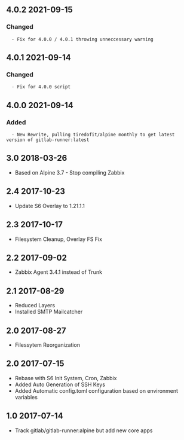 ## 4.0.2 2021-09-15 <dave at tiredofit dot ca>

   ### Changed
      - Fix for 4.0.0 / 4.0.1 throwing unneccessary warning


## 4.0.1 2021-09-14 <dave at tiredofit dot ca>

   ### Changed
      - Fix for 4.0.0 script


## 4.0.0 2021-09-14 <dave at tiredofit dot ca>

   ### Added
      - New Rewrite, pulling tiredofit/alpine monthly to get latest version of gitlab-runner:latest


## 3.0 2018-03-26 <dave at tiredofit dot ca>

* Based on Alpine 3.7 - Stop compiling Zabbix

## 2.4 2017-10-23 <dave at tiredofitdot ca>

* Update S6 Overlay to 1.21.1.1

## 2.3 2017-10-17 <dave at tiredofitdot ca>

* Filesystem Cleanup, Overlay FS Fix

## 2.2 2017-09-02 <dave at tiredofitdot ca>

* Zabbix Agent 3.4.1 instead of Trunk

## 2.1 2017-08-29 <dave at tiredofitdot ca>

* Reduced Layers
* Installed SMTP Mailcatcher

## 2.0 2017-08-27 <dave at tiredofitdot ca>

* Filessytem Reorganization

## 2.0 2017-07-15 <dave at tiredofitdot ca>

* Rebase with S6 Init System, Cron, Zabbix
* Added Auto Generation of SSH Keys
* Added Automatic config.toml configuration based on environment variables



## 1.0 2017-07-14 <dave at tiredofitdot ca>

* Track gitlab/gitlab-runner:alpine but add new core apps
